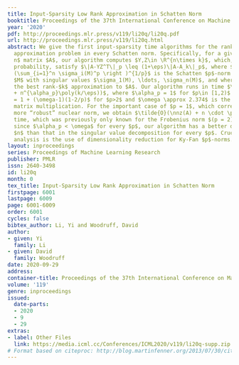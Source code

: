 ```yaml
---
title: Input-Sparsity Low Rank Approximation in Schatten Norm
booktitle: Proceedings of the 37th International Conference on Machine Learning
year: '2020'
pdf: http://proceedings.mlr.press/v119/li20q/li20q.pdf
url: http://proceedings.mlr.press/v119/li20q.html
abstract: We give the first input-sparsity time algorithms for the rank-$k$ low rank
  approximation problem in every Schatten norm. Specifically, for a given $n\times
  n$ matrix $A$, our algorithm computes $Y,Z\in \R^{n\times k}$, which, with high
  probability, satisfy $\|A-YZ^T\|_p \leq (1+\eps)\|A-A_k\|_p$, where $\|M\|_p = \left
  (\sum_{i=1}^n \sigma_i(M)^p \right )^{1/p}$ is the Schatten $p$-norm of a matrix
  $M$ with singular values $\sigma_1(M), \ldots, \sigma_n(M)$, and where $A_k$ is
  the best rank-$k$ approximation to $A$. Our algorithm runs in time $\tilde{O}(\nnz(A)
  + n^{\alpha_p}\poly(k/\eps))$, where $\alpha_p = 1$ for $p\in [1,2)$ and $\alpha_p
  = 1 + (\omega-1)(1-2/p)$ for $p>2$ and $\omega \approx 2.374$ is the exponent of
  matrix multiplication. For the important case of $p = 1$, which corresponds to the
  more “robust” nuclear norm, we obtain $\tilde{O}(\nnz(A) + n \cdot \poly(k/\epsilon))$
  time, which was previously only known for the Frobenius norm $(p = 2)$. Moreover,
  since $\alpha_p < \omega$ for every $p$, our algorithm has a better dependence on
  $n$ than that in the singular value decomposition for every $p$. Crucial to our
  analysis is the use of dimensionality reduction for Ky-Fan $p$-norms.
layout: inproceedings
series: Proceedings of Machine Learning Research
publisher: PMLR
issn: 2640-3498
id: li20q
month: 0
tex_title: Input-Sparsity Low Rank Approximation in Schatten Norm
firstpage: 6001
lastpage: 6009
page: 6001-6009
order: 6001
cycles: false
bibtex_author: Li, Yi and Woodruff, David
author:
- given: Yi
  family: Li
- given: David
  family: Woodruff
date: 2020-09-29
address: 
container-title: Proceedings of the 37th International Conference on Machine Learning
volume: '119'
genre: inproceedings
issued:
  date-parts:
  - 2020
  - 9
  - 29
extras:
- label: Other Files
  link: https://media.icml.cc/Conferences/ICML2020/v119/li20q-supp.zip
# Format based on citeproc: http://blog.martinfenner.org/2013/07/30/citeproc-yaml-for-bibliographies/
---
```

